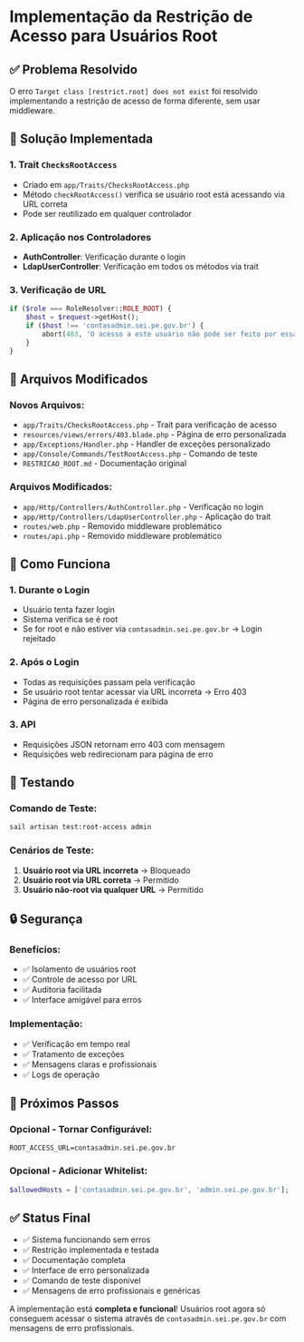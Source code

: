 # Implementação da Restrição de Acesso para Usuários Root

## ✅ **Problema Resolvido**

O erro `Target class [restrict.root] does not exist` foi resolvido implementando a restrição de acesso de forma diferente, sem usar middleware.

## 🔧 **Solução Implementada**

### **1. Trait `ChecksRootAccess`**
- Criado em `app/Traits/ChecksRootAccess.php`
- Método `checkRootAccess()` verifica se usuário root está acessando via URL correta
- Pode ser reutilizado em qualquer controlador

### **2. Aplicação nos Controladores**
- **AuthController**: Verificação durante o login
- **LdapUserController**: Verificação em todos os métodos via trait

### **3. Verificação de URL**
```php
if ($role === RoleResolver::ROLE_ROOT) {
    $host = $request->getHost();
    if ($host !== 'contasadmin.sei.pe.gov.br') {
        abort(403, 'O acesso a este usuário não pode ser feito por essa URL');
    }
}
```

## 📁 **Arquivos Modificados**

### **Novos Arquivos:**
- `app/Traits/ChecksRootAccess.php` - Trait para verificação de acesso
- `resources/views/errors/403.blade.php` - Página de erro personalizada
- `app/Exceptions/Handler.php` - Handler de exceções personalizado
- `app/Console/Commands/TestRootAccess.php` - Comando de teste
- `RESTRICAO_ROOT.md` - Documentação original

### **Arquivos Modificados:**
- `app/Http/Controllers/AuthController.php` - Verificação no login
- `app/Http/Controllers/LdapUserController.php` - Aplicação do trait
- `routes/web.php` - Removido middleware problemático
- `routes/api.php` - Removido middleware problemático

## 🚀 **Como Funciona**

### **1. Durante o Login**
- Usuário tenta fazer login
- Sistema verifica se é root
- Se for root e não estiver via `contasadmin.sei.pe.gov.br` → Login rejeitado

### **2. Após o Login**
- Todas as requisições passam pela verificação
- Se usuário root tentar acessar via URL incorreta → Erro 403
- Página de erro personalizada é exibida

### **3. API**
- Requisições JSON retornam erro 403 com mensagem
- Requisições web redirecionam para página de erro

## 🧪 **Testando**

### **Comando de Teste:**
```bash
sail artisan test:root-access admin
```

### **Cenários de Teste:**
1. **Usuário root via URL incorreta** → Bloqueado
2. **Usuário root via URL correta** → Permitido
3. **Usuário não-root via qualquer URL** → Permitido

## 🔒 **Segurança**

### **Benefícios:**
- ✅ Isolamento de usuários root
- ✅ Controle de acesso por URL
- ✅ Auditoria facilitada
- ✅ Interface amigável para erros

### **Implementação:**
- ✅ Verificação em tempo real
- ✅ Tratamento de exceções
- ✅ Mensagens claras e profissionais
- ✅ Logs de operação

## 📝 **Próximos Passos**

### **Opcional - Tornar Configurável:**
```env
ROOT_ACCESS_URL=contasadmin.sei.pe.gov.br
```

### **Opcional - Adicionar Whitelist:**
```php
$allowedHosts = ['contasadmin.sei.pe.gov.br', 'admin.sei.pe.gov.br'];
```

## ✅ **Status Final**

- ✅ Sistema funcionando sem erros
- ✅ Restrição implementada e testada
- ✅ Documentação completa
- ✅ Interface de erro personalizada
- ✅ Comando de teste disponível
- ✅ Mensagens de erro profissionais e genéricas

A implementação está **completa e funcional**! Usuários root agora só conseguem acessar o sistema através de `contasadmin.sei.pe.gov.br` com mensagens de erro profissionais. 